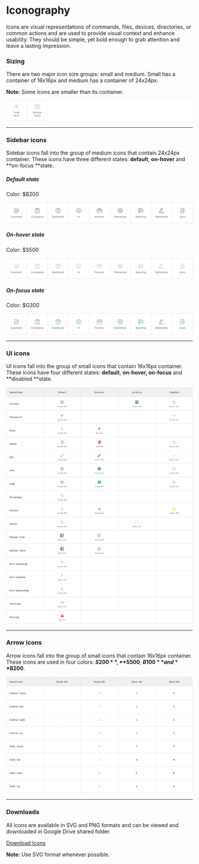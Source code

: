 # Iconography

Icons are visual representations of commands, files, devices, directories, or common actions and are used to provide visual context and enhance usability. They should be simple, yet bold enough to grab attention and leave a lasting impression.

### Sizing

There are two major icon size groups: small and medium. Small has a container of 16x16px and medium has a container of 24x24px.

**Note:** Some icons are smaller than its container.

![](/assets/foundations/iconography-sizing-example.png)

---

### Sidebar icons

Sidebar icons fall into the group of medium icons that contain 24x24px container. These icons have three different states: **default**, **on-hover** and **on-focus **state.

##### Default state

Color: $B200

![](/assets/foundations/iconography-sidebar-icons.png)

##### On-hover state

Color: $S500

![](/assets/foundations/iconography-sidebar-icons-on-hover.png)

##### On-focus state

Color: $G300

![](/assets/foundations/iconography-sidebar-icons-on-focus.png)

---

### UI icons

UI icons fall into the group of small icons that contain 16x16px container. These icons have four different states: **default**, **on-hover, on-focus** and **disabled **state.

![](/assets/foundations/iconography-ui-icons.png)

---

### Arrow icons

Arrow icons fall into the group of small icons that contain 16x16px container. These icons are used in four colors: **$S200**, **$S500**, **$B100** and **$B200**.

![](/assets/foundations/iconography-arrows.png)

---

### Downloads

All icons are available in SVG and PNG formats and can be viewed and downloaded in Google Drive shared folder.

[Download Icons](#)

**Note:** Use SVG format whenever possible.

